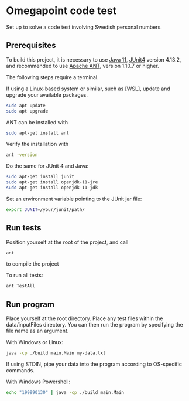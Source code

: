 # Omegapoint code test
Set up to solve a code test involving Swedish personal numbers.


## Prerequisites

To build this project, it is necessary to use [Java 11](https://docs.oracle.com/en/java/javase/11/), [JUnit4](https://junit.org/junit4/) version 4.13.2, and recommended to use [Apache ANT](https://ant.apache.org/), version 1.10.7 or higher.

The following steps require a terminal.

If using a Linux-based system or similar, such as [WSL], update and upgrade your available packages.

```bash
sudo apt update
sudo apt upgrade
```

ANT can be installed with
```bash
sudo apt-get install ant
```

Verify the installation with
```bash
ant -version
```

Do the same for JUnit 4 and Java:

```bash
sudo apt-get install junit
sudo apt-get install openjdk-11-jre
sudo apt-get install openjdk-11-jdk
```

Set an environment variable pointing to the JUnit jar file:
```bash
export JUNIT=/your/junit/path/
```



## Run tests

Position yourself at the root of the project, and call
```bash
ant
```
to compile the project

To run all tests:
```bash
ant TestAll
```


## Run program

Place yourself at the root directory. Place any test files within the data/inputFiles directory. You can then run the program by specifying the file name as an argument.

With Windows or Linux:

```bash
java -cp ./build main.Main my-data.txt
```


If using STDIN, pipe your data into the program according to OS-specific commands.

With Windows Powershell:

```bash
echo "199990130" | java -cp ./build main.Main
```
